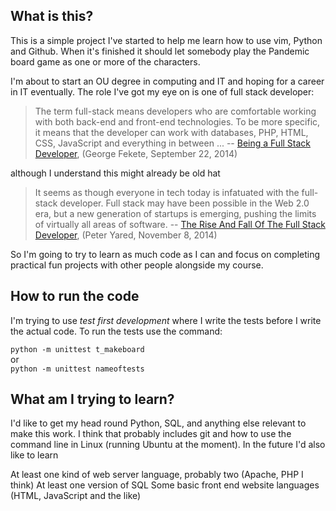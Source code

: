 ## What is this?

This is a simple project I've started to help me learn how to use vim, Python and Github. When it's finished it should let somebody play the Pandemic board game as one or more of the characters.

I'm about to start an OU degree in computing and IT and hoping for a career in IT eventually. The role I've got my eye on is one of full stack developer:

>The term full-stack means developers who are comfortable working with
both back-end and front-end technologies. To be more specific, it means
that the developer can work with databases, PHP, HTML, CSS, JavaScript
and everything in between ... --
[Being a Full Stack Developer](https://www.sitepoint.com/full-stack-developer/),
(George Fekete, September 22, 2014)

although I understand this might already be old hat

>It seems as though everyone in tech today is infatuated with the full-stack
developer. Full stack may have been possible in the Web 2.0 era, but a new
generation of startups is emerging, pushing the limits of virtually all
areas of software. --
[The Rise And Fall Of The Full Stack Developer](https://techcrunch.com/2014/11/08/the-rise-and-fall-of-the-full-stack-developer/),
(Peter Yared, November 8, 2014)

So I'm going to try to learn as much code as I can and focus on completing practical fun projects with other people alongside my course. 

## How to run the code

I'm trying to use _test first development_ where I write the tests before I write the actual code. To run the tests use the command:

`python -m unittest t_makeboard`  
or  
`python -m unittest nameoftests`

## What am I trying to learn?

I'd like to get my head round Python, SQL, and anything else relevant to make this work. I think that probably includes git and how to use the command line in Linux (running Ubuntu at the moment). In the future I'd also like to learn

At least one kind of web server language, probably two (Apache, PHP I think)
At least one version of SQL
Some basic front end website languages (HTML, JavaScript and the like)

